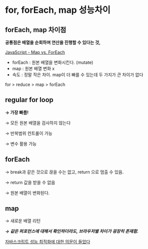 # for, forEach, map 성능차이

## forEach, map 차이점

**공통점은 배열을 순회하며 연산을 진행할 수 있다는 것,**

[JavaScript - Map vs. ForEach](https://morioh.com/p/b2d058745cb8)

- forEach :  원본 배열을 변화시킨다. (mutate)
- map : 원본 배열 변화 x
- 속도 : 정말 작은 차이. map이 더 빠를 수 있는데 두 가지가 큰 차이가 없다

for > reduce > map >  forEach

## regular for loop

**→ 가장 빠름!**

→ 모든 원본 배열을 검사하지 않는다

→ 반복범위 컨트롤이 가능

→ 변수 활용 가능

## forEach

→ break과 같은 것으로 끊을 수는 없고, return 으로 멈출 수 있음.

→ return 값을 받을 수 없음

→ 원본 배열이 변화된다.

## map

→ 새로운 배열 리턴

***→ 같은 퍼포먼스에 대해서 확인하더라도, 브라우저별 차이가 굉장히 존재함.***

[자바스크립트 성능 최적화에 대한 의문이 들었다](https://velog.io/@zuyonze/%EC%9E%90%EB%B0%94%EC%8A%A4%ED%81%AC%EB%A6%BD%ED%8A%B8-%EC%84%B1%EB%8A%A5-%EC%B5%9C%EC%A0%81%ED%99%94%EC%97%90-%EB%8C%80%ED%95%9C-%EC%9D%98%EB%AC%B8-glk00t4bxk)